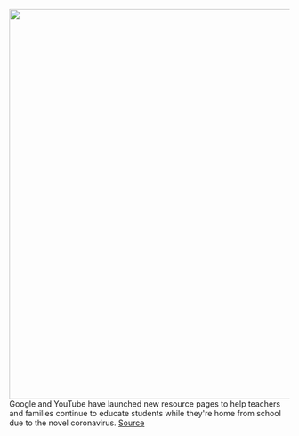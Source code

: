 <img src='https://cdn.vox-cdn.com/thumbor/UIhCXC-SpV4VlJ0-1d_8oHb61zQ=/154x0:907x435/1200x800/filters:focal(442x134:610x302)/cdn.vox-cdn.com/uploads/chorus_image/image/66533148/Screen_Shot_2020_03_20_at_11.13.26_AM.0.png' width='700px' /><br/>
Google and YouTube have launched new resource pages to help teachers and families continue to educate students while they're home from school due to the novel coronavirus.
<a href='https://www.theverge.com/2020/3/20/21188489/google-youtube-remote-education-resources-teach-from-home-students-coronavirus'> Source <a/>